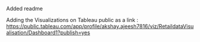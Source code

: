 Added readme

Adding the Visualizations on Tableau public as a link : https://public.tableau.com/app/profile/akshay.ajeesh7816/viz/RetaildataVisualisation/Dashboard1?publish=yes
